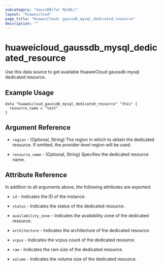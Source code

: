 ```yaml
---
subcategory: "GaussDB(for MySQL)"
layout: "huaweicloud"
page_title: "HuaweiCloud: gaussdb_mysql_dedicated_resource"
description: ""
---
```


# huaweicloud_gaussdb_mysql_dedicated_resource

Use this data source to get available HuaweiCloud gaussdb mysql dedicated resource.

## Example Usage

```hcl
data "huaweicloud_gaussdb_mysql_dedicated_resource" "this" {
  resource_name = "test"
}
```

## Argument Reference

* `region` - (Optional, String) The region in which to obtain the dedicated resource. If omitted, the provider-level
  region will be used.

* `resource_name` - (Optional, String) Specifies the dedicated resource name.

## Attribute Reference

In addition to all arguments above, the following attributes are exported:

* `id` - Indicates the ID of the instance.

* `status` - Indicates the status of the dedicated resource.

* `availability_zone` - Indicates the availability zone of the dedicated resource.

* `architecture` - Indicates the architecture of the dedicated resource.

* `vcpus` - Indicates the vcpus count of the dedicated resource.

* `ram` - Indicates the ram size of the dedicated resource.

* `volume` - Indicates the volume size of the dedicated resource.
